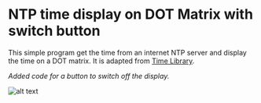 # NTP time display on DOT Matrix with switch button
This simple program get the time from an internet NTP server and display the time on a DOT matrix. It is adapted from [Time Library](https://github.com/PaulStoffregen/Time/blob/master/examples/TimeNTP_ESP8266WiFi/TimeNTP_ESP8266WiFi.ino).

*Added code for a button to switch off the display.*

![alt text](https://i.imgur.com/mWr9CnZ.jpg "DOT Matrix NTP Time")
